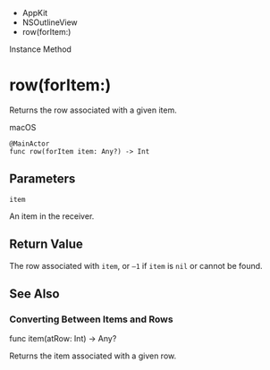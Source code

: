 

- AppKit
- NSOutlineView
-  row(forItem:) 

Instance Method

# row(forItem:)

Returns the row associated with a given item.

macOS

``` source
@MainActor
func row(forItem item: Any?) -> Int
```

## Parameters 

`item`  

An item in the receiver.

## Return Value

The row associated with `item`, or `–1` if `item` is `nil` or cannot be found.

## See Also

### Converting Between Items and Rows

func item(atRow: Int) -> Any?

Returns the item associated with a given row.

